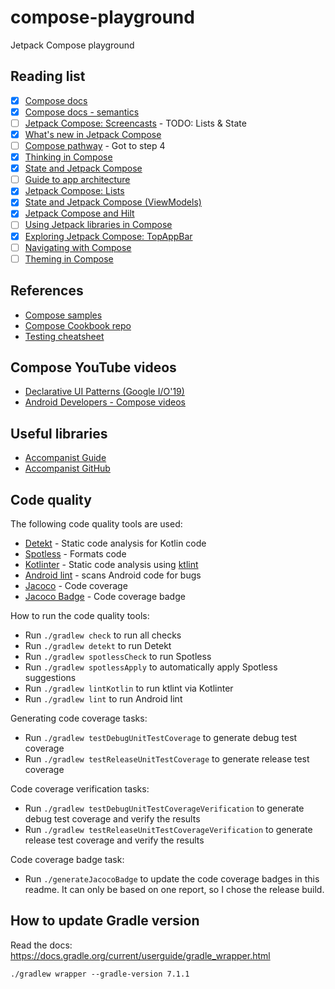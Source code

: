 # compose-playground
Jetpack Compose playground

## Reading list
* [x] [Compose docs](https://developer.android.com/jetpack/compose/testing)
* [x] [Compose docs - semantics](https://developer.android.com/jetpack/compose/accessibility#semantics)
* [ ] [Jetpack Compose: Screencasts](https://www.youtube.com/playlist?list=PLWz5rJ2EKKc8fZY3smX9CPx9Y_O80ycAd) - TODO: Lists & State
* [x] [What's new in Jetpack Compose](https://www.youtube.com/watch?v=7Mf2175h3RQ&t=945s)
* [ ] [Compose pathway](https://developer.android.com/courses/pathways/compose) - Got to step 4
* [x] [Thinking in Compose](https://developer.android.com/jetpack/compose/mental-model)
* [x] [State and Jetpack Compose](https://developer.android.com/jetpack/compose/state)
* [ ] [Guide to app architecture](https://developer.android.com/jetpack/guide)
* [x] [Jetpack Compose: Lists](https://www.youtube.com/watch?v=BhqPpUYJYeQ)
* [x] [State and Jetpack Compose (ViewModels)](https://developer.android.com/jetpack/compose/state#viewmodel-state)
* [x] [Jetpack Compose and Hilt](https://developer.android.com/jetpack/compose/libraries#hilt)
* [ ] [Using Jetpack libraries in Compose](https://www.youtube.com/watch?v=0z_dwBGQQWQ&t=573s)
* [x] [Exploring Jetpack Compose: TopAppBar](https://medium.com/google-developer-experts/exploring-jetpack-compose-topappbar-c8b79893be34)
* [ ] [Navigating with Compose](https://developer.android.com/jetpack/compose/navigation)
* [ ] [Theming in Compose](https://developer.android.com/jetpack/compose/themes)

## References
* [Compose samples](https://github.com/android/compose-samples)
* [Compose Cookbook repo](https://github.com/Gurupreet/ComposeCookBook)
* [Testing cheatsheet](https://developer.android.google.cn/jetpack/compose/testing-cheatsheet)

## Compose YouTube videos
* [Declarative UI Patterns (Google I/O'19)](https://www.youtube.com/watch?v=VsStyq4Lzxo)
* [Android Developers - Compose videos](https://www.youtube.com/c/AndroidDevelopers/search?query=compose)

## Useful libraries
* [Accompanist Guide](https://google.github.io/accompanist/)
* [Accompanist GitHub](https://github.com/google/accompanist)

## Code quality

The following code quality tools are used:

* [Detekt](https://github.com/detekt/detekt) - Static code analysis for Kotlin code
* [Spotless](https://github.com/diffplug/spotless) - Formats code
* [Kotlinter](https://github.com/jeremymailen/kotlinter-gradle) - Static code analysis using [ktlint](https://github.com/pinterest/ktlint)
* [Android lint](http://tools.android.com/tips/lint) - scans Android code for bugs
* [Jacoco](https://github.com/jacoco/jacoco) - Code coverage
* [Jacoco Badge](https://github.com/dawnwords/jacoco-badge-gradle-plugin) - Code coverage badge

How to run the code quality tools:

* Run `./gradlew check` to run all checks
* Run `./gradlew detekt` to run Detekt
* Run `./gradlew spotlessCheck` to run Spotless
* Run `./gradlew spotlessApply` to automatically apply Spotless suggestions
* Run `./gradlew lintKotlin` to run ktlint via Kotlinter
* Run `./gradlew lint` to run Android lint

Generating code coverage tasks:

* Run `./gradlew testDebugUnitTestCoverage` to generate debug test coverage
* Run `./gradlew testReleaseUnitTestCoverage` to generate release  test coverage

Code coverage verification tasks:

* Run `./gradlew testDebugUnitTestCoverageVerification` to generate debug test coverage and verify the results
* Run `./gradlew testReleaseUnitTestCoverageVerification` to generate release test coverage and verify the results

Code coverage badge task:

* Run `./generateJacocoBadge` to update the code coverage badges in this readme. It can only be based on one report, so I chose the release build.

## How to update Gradle version

Read the docs:
https://docs.gradle.org/current/userguide/gradle_wrapper.html

`./gradlew wrapper --gradle-version 7.1.1`